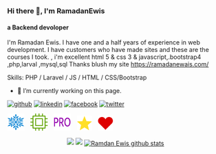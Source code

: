 ### Hi there 👋,  I'm RamadanEwis
#### a  Backend devoloper 


I'm Ramadan Ewis. I have one and a half years of experience in web development. I have customers who have made sites and these are the courses I took. , i'm excellent html 5 & css 3 & javascript,.bootstrap4 ,php,larval ,mysql,sql Thanks blush
my site
https://ramadanewais.com/
<!-- Show Image in github https://raw.githubusercontent.com/UserName/NameRepo/Branch/NameImg.png -->
<!-- https://raw.githubusercontent.com/RamdanEwis/RamdanEwis/main/15732232_759433250875826_2396537582286499617_o.jpg 

<p align="left"> <img src="https://komarev.com/ghpvc/?username=RamdanEwis&label=Profile%20views&color=0e75b6&style=flat" alt="RamdanEwis" /> </p>
-->


Skills: PHP / Laravel / JS / HTML / CSS/Bootstrap

- 🔭 I’m currently working on this page. 


[<img src='https://cdn.jsdelivr.net/npm/simple-icons@3.0.1/icons/github.svg' alt='github' height='40'>](https://github.com/RamdanEwis)  [<img src='https://cdn.jsdelivr.net/npm/simple-icons@3.0.1/icons/linkedin.svg' alt='linkedin' height='40'>](https://www.linkedin.com/in/https://www.linkedin.com/in/ramadan-ewis-44349b18b//)  [<img src='https://cdn.jsdelivr.net/npm/simple-icons@3.0.1/icons/facebook.svg' alt='facebook' height='40'>](https://www.facebook.com/https://www.facebook.com/elbob2na/)  [<img src='https://cdn.jsdelivr.net/npm/simple-icons@3.0.1/icons/twitter.svg' alt='twitter' height='40'>](https://twitter.com/https://twitter.com/RamdanaWis)  

<a href='https://archiveprogram.github.com/'><img src='https://raw.githubusercontent.com/acervenky/animated-github-badges/master/assets/acbadge.gif' width='40' height='40'></a> <a href='https://docs.github.com/en/developers'><img src='https://raw.githubusercontent.com/acervenky/animated-github-badges/master/assets/devbadge.gif' width='40' height='40'></a> <a href='https://github.com/pricing'><img src='https://raw.githubusercontent.com/acervenky/animated-github-badges/master/assets/pro.gif' width='40' height='40'></a> <a href='https://stars.github.com/'><img src='https://raw.githubusercontent.com/acervenky/animated-github-badges/master/assets/starbadge.gif' width='35' height='35'></a> <a href='https://docs.github.com/en/github/supporting-the-open-source-community-with-github-sponsors'><img src='https://raw.githubusercontent.com/acervenky/animated-github-badges/master/assets/sponsorbadge.gif' width='35' height='35'></a> 



<!-- ![GitHub stats](https://github-readme-stats.vercel.app/api?username=RamdanEwis&show_icons=true&count_private=true)  
-->
<div align="center">
<img width="46%" src="https://github-readme-stats.vercel.app/api/top-langs/?username=mohamedtamer0&layout=compact&hide_border=true&theme=onedark">
<img width="48%" src="https://github-readme-streak-stats.herokuapp.com/?user=mohamedtamer0&hide_border=true&theme=onedark">
 <a href="https://github.com/mohamedtamer0">
 <img align="center" src="https://github-readme-stats.vercel.app/api?username=RamdanEwis&show_icons=true&theme=onedark&line_height=27" alt="Ramdan Ewis github stats"/>
</a>
</div>
